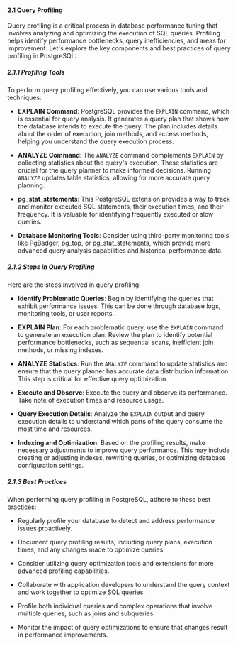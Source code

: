 #### 2.1 Query Profiling

Query profiling is a critical process in database performance tuning that involves analyzing and optimizing the execution of SQL queries. Profiling helps identify performance bottlenecks, query inefficiencies, and areas for improvement. Let's explore the key components and best practices of query profiling in PostgreSQL:

##### 2.1.1 Profiling Tools

To perform query profiling effectively, you can use various tools and techniques:

- **EXPLAIN Command**: PostgreSQL provides the `EXPLAIN` command, which is essential for query analysis. It generates a query plan that shows how the database intends to execute the query. The plan includes details about the order of execution, join methods, and access methods, helping you understand the query execution process.

- **ANALYZE Command**: The `ANALYZE` command complements `EXPLAIN` by collecting statistics about the query's execution. These statistics are crucial for the query planner to make informed decisions. Running `ANALYZE` updates table statistics, allowing for more accurate query planning.

- **pg_stat_statements**: This PostgreSQL extension provides a way to track and monitor executed SQL statements, their execution times, and their frequency. It is valuable for identifying frequently executed or slow queries.

- **Database Monitoring Tools**: Consider using third-party monitoring tools like PgBadger, pg_top, or pg_stat_statements, which provide more advanced query analysis capabilities and historical performance data.

##### 2.1.2 Steps in Query Profiling

Here are the steps involved in query profiling:

- **Identify Problematic Queries**: Begin by identifying the queries that exhibit performance issues. This can be done through database logs, monitoring tools, or user reports.

- **EXPLAIN Plan**: For each problematic query, use the `EXPLAIN` command to generate an execution plan. Review the plan to identify potential performance bottlenecks, such as sequential scans, inefficient join methods, or missing indexes.

- **ANALYZE Statistics**: Run the `ANALYZE` command to update statistics and ensure that the query planner has accurate data distribution information. This step is critical for effective query optimization.

- **Execute and Observe**: Execute the query and observe its performance. Take note of execution times and resource usage.

- **Query Execution Details**: Analyze the `EXPLAIN` output and query execution details to understand which parts of the query consume the most time and resources.

- **Indexing and Optimization**: Based on the profiling results, make necessary adjustments to improve query performance. This may include creating or adjusting indexes, rewriting queries, or optimizing database configuration settings.

##### 2.1.3 Best Practices

When performing query profiling in PostgreSQL, adhere to these best practices:

- Regularly profile your database to detect and address performance issues proactively.

- Document query profiling results, including query plans, execution times, and any changes made to optimize queries.

- Consider utilizing query optimization tools and extensions for more advanced profiling capabilities.

- Collaborate with application developers to understand the query context and work together to optimize SQL queries.

- Profile both individual queries and complex operations that involve multiple queries, such as joins and subqueries.

- Monitor the impact of query optimizations to ensure that changes result in performance improvements.

